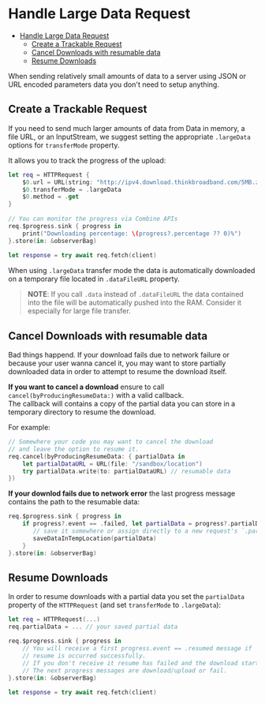 # Handle Large Data Request

- [Handle Large Data Request](#handle-large-data-request)
  - [Create a Trackable Request](#create-a-trackable-request)
  - [Cancel Downloads with resumable data](#cancel-downloads-with-resumable-data)
  - [Resume Downloads](#resume-downloads)

When sending relatively small amounts of data to a server using JSON or URL encoded parameters data you don't need to setup anything.  

## Create a Trackable Request

If you need to send much larger amounts of data from Data in memory, a file URL, or an InputStream, we suggest setting the appropriate `.largeData` options for `transferMode` property.

It allows you to track the progress of the upload:

```swift
let req = HTTPRequest {
    $0.url = URL(string: "http://ipv4.download.thinkbroadband.com/5MB.zip")!
    $0.transferMode = .largeData
    $0.method = .get
}
        
// You can monitor the progress via Combine APIs
req.$progress.sink { progress in
    print("Downloading percentage: \(progress?.percentage ?? 0)%")
}.store(in: &observerBag)
        
let response = try await req.fetch(client)
```

When using `.largeData` transfer mode the data is automatically downloaded on a temporary file located in `.dataFileURL` property.

> **NOTE**: If you call `.data` instead of `.dataFileURL` the data contained into the file will be automatically pushed into the RAM. Consider it especially for large file transfer.

## Cancel Downloads with resumable data

Bad things happend. If your download fails due to network failure or because your user wanna cancel it, you may want to store partially downloaded data in order to attempt to resume the download itself.

**If you want to cancel a download** ensure to call `cancel(byProducingResumeData:)` with a valid callback.  
The callback will contains a copy of the partial data you can store in a temporary directory to resume the download.

For example:

```swift
// Somewhere your code you may want to cancel the download
// and leave the option to resume it.
req.cancel(byProducingResumeData: { partialData in
    let partialDataURL = URL(file: "/sandbox/location")
    try partialData.write(to: partialDataURL) // resumable data
})
```

**If your downlod fails due to network error** the last progress message contains the path to the resumable data:

```swift
req.$progress.sink { progress in
    if progress?.event == .failed, let partialData = progress?.partialData {
       // save it somewhere or assign directly to a new request's `.partialData`
       saveDataInTempLocation(partialData)
    }
}.store(in: &observerBag)
```

## Resume Downloads

In order to resume downloads with a partial data you set the `partialData` property of the `HTTPRequest` (and set `transferMode` to `.largeData`):

```swift
let req = HTTPRequest(...)
req.partialData = ... // your saved partial data

req.$progress.sink { progress in
    // You will receive a first progress.event == .resumed message if
    // resume is occurred successfully.
    // If you don't receive it resume has failed and the download started over.
    // The next progress messages are download/upload or fail.
}.store(in: &observerBag)
        
let response = try await req.fetch(client)
```